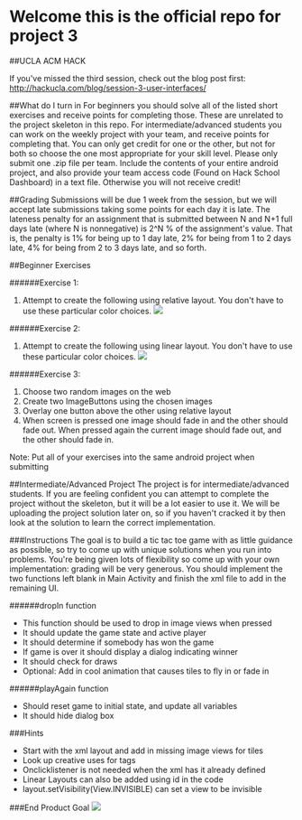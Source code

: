 # Welcome this is the official repo for project 3
##UCLA ACM HACK

If you've missed the third session, check out the blog post first: http://hackucla.com/blog/session-3-user-interfaces/

##What do I turn in
For beginners you should solve all of the listed short exercises and receive points for completing those. These are unrelated to the project skeleton in this repo. For intermediate/advanced students you can work on the weekly project with your team, and receive points for completing that. You can only get credit for one or the other, but not for both so choose the one most appropriate for your skill level. Please only submit one .zip file per team. Include the contents of your entire android project, and also provide your team access code (Found on Hack School Dashboard) in a text file. Otherwise you will not receive credit! 

##Grading
Submissions will be due 1 week from the session, but we will accept late submissions taking some points for each day it is late. The lateness penalty for an assignment that is submitted between N and N+1 full days late (where N is nonnegative) is 2^N % of the assignment's value. That is, the penalty is 1% for being up to 1 day late, 2% for being from 1 to 2 days late, 4% for being from 2 to 3 days late, and so forth.

##Beginner Exercises

######Exercise 1:
1. Attempt to create the following using relative layout. You don't have to use these particular color choices.
![](https://s3-us-west-1.amazonaws.com/acm-hack-ghost/2017/02/Exercise-week-3-part-2_nexus5x-portrait--1-.png)

######Exercise 2:
1. Attempt to create the following using linear layout. You don't have to use these particular color choices.
![](https://s3-us-west-1.amazonaws.com/acm-hack-ghost/2017/02/Exercise-week-3_nexus5x-portrait.png)

######Exercise 3:
1. Choose two random images on the web
2. Create two ImageButtons using the chosen images
3. Overlay one button above the other using relative layout
4. When screen is pressed one image should fade in and the other should fade out. When pressed again the current image should fade out, and the other should fade in.

Note: Put all of your exercises into the same android project when submitting

##Intermediate/Advanced Project
The project is for intermediate/advanced students. If you are feeling confident you can attempt to 
complete the project without the skeleton, but it will be a lot easier to use it. We will be uploading the project solution later on, so if you haven't cracked it by then look at the solution to learn the correct implementation.

###Instructions
The goal is to build a tic tac toe game with as little guidance as possible, so try to come up with unique solutions when you run into problems. You're being given lots of flexibility so come up with your own implementation: grading will be very generous. You should implement the two functions left blank in Main Activity and finish the xml file to add in the remaining UI. 

######dropIn function 
* This function should be used to drop in image views when pressed
* It should update the game state and active player
* It should determine if somebody has won the game
* If game is over it should display a dialog indicating winner
* It should check for draws
* Optional: Add in cool animation that causes tiles to fly in or fade in

######playAgain function 
* Should reset game to initial state, and update all variables
* It should hide dialog box

###Hints
* Start with the xml layout and add in missing image views for tiles
* Look up creative uses for tags
* Onclicklistener is not needed when the xml has it already defined
* Linear Layouts can also be added using id in the code
* layout.setVisibility(View.INVISIBLE) can set a view to be invisible

###End Product Goal
![](https://s3-us-west-1.amazonaws.com/acm-hack-ghost/2017/02/Tic-Tac-Toe_nexus5x-portrait--1-.png)
